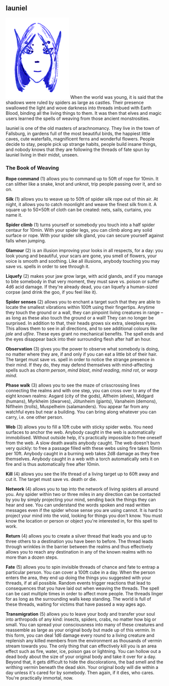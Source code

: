 ## Iauniel

![Iauniel](Iauniel.png)
When the world was young, it is said that the shadows were ruled by
spiders as large as castles. Their presence swallowed the light and
wove darkness into threads imbued with Earth Blood, binding all the
living things to them. It was then that elves and magic users learned
the spells of weaving from those ancient monstrosities.

Iauniel is one of the old masters of arachnomancy. They live in the
town of Fallsburg, in gardens full of the most beautiful birds, the
happiest little caves, cute waterfalls, magnificent ferns and
wonderful flowers. People decide to stay, people pick up strange
habits, people build insane things, and nobody knows that they are
following the threads of fate spun by Iauniel living in their midst,
unseen.

### The Book of Weaving

**Rope command** (1) allows you to command up to 50ft of rope for
10min. It can slither like a snake, knot and unknot, trip people
passing over it, and so on.

**Silk** (1) allows you to weave up to 50ft of spider silk rope out of
thin air. At night, it allows you to catch moonlight and weave the
finest silk from it. A square up to 50×50ft of cloth can be created:
nets, sails, curtains, you name it.

**Spider climb** (1) turns yourself or somebody you touch into a half
spider centaur for 10min. With your spider legs, you can climb along
any solid surface or rope. With your spider silk gland, you can secure
yourself against falls when jumping.

**Glamour** (2) is an illusion improving your looks in all respects,
for a day: you look young and beautiful, your scars are gone, you
smell of flowers, your voice is smooth and soothing. Like all
illusions, anybody touching you may save vs. spells in order to see
through it.

**Liquefy** (2) makes your jaw grow large, with acid glands, and if
you manage to bite somebody in that very moment, they must save
vs. poison or suffer 4d6 acid damage. If they're already dead, you can
liquefy a human-sized corpse (and drink the goo, if you feel like it).

**Spider senses** (2) allows you to enchant a target such that they
are able to locate the smallest vibrations within 100ft using their
fingertips. Anytime they touch the ground or a wall, they can pinpoint
living creatures in range – as long as these also touch the ground or
a wall! They can no longer be surprised. In addition to that, their
heads grows six extra, sleepless eyes. This allows them to see in all
directions, and to see additional colours like *jale* and *ulfire*.
These eyes grant no mechanical benefits. The spell ends and the eyes
disappear back into their surrounding flesh after half an hour.

**Observation** (3) gives you the power to observe what somebody is
doing, no matter where they are, if and only if you can eat a little
bit of their hair. The target must save vs. spell in order to notice
the strange presence in their mind. If they do, they may defend
themselves with mind-affecting spells such as *charm person*, *mind blast*,
*mind reading*, *mind rot*, or *warp mind*.

**Phase walk** (3) allows you to see the maze of crisscrossing lines
connecting the realms and with one step, you can cross over to any of
the eight known realms: Asgard (city of the gods), Alfheim (elves),
Midgard (humans), Myrkheim (dwarves), Jötunheim (giants), Vanaheim
(demons), Niflheim (trolls), Muspelheim (salamanders). You appear far
from any watchful eyes but near a building. You can bring along
whatever you can carry, i.e. one other person.

**Web** (3) allows you to fill a 10ft cube with sticky spider webs.
You need surfaces to anchor the web. Anybody caught in the web is
automatically immobilised. Without outside help, it's practically
impossible to free oneself from the web. A slow death awaits anybody
caught. The web doesn't burn very quickly: to free a passage filled
with these webs using fire takes 10min per 10ft. Anybody caught in a
burning web takes 2d8 damage as they free themselves. Anybody caught
in a web with a torch automatically sets it on fire and is thus
automatically free after 10min.

**Kill** (4) allows you see the life thread of a
living target up to 60ft away and cut it. The target must save
vs. death or die.

**Network** (4) allows you to tap into the network of living spiders
all around you. Any spider within two or three miles in any direction
can be contacted by you by simply projecting your mind, sending back
the things they can hear and see. You can understand the words spoken
and read written messages even if the spider whose sense you are using
cannot. It is hard to project your mind into the void, looking for
things you don't know. You must know the location or person or object
you're interested in, for this spell to work.

**Return** (4) allows you to create a silver thread that leads you and
up to three others to a destination you have been to before. The
thread leads through wrinkles in the barrier between the realms and
thus effectively allows you to reach any destination in any of the
known realms with no more than a dozen steps.

**Fate** (5) allows you to spin invisible threads of chance and fate
to entrap a particular person. You can cover a 100ft cube in a day.
When the person enters the area, they end up doing the things you
suggested with your threads, if at all possible. Random events trigger
reactions that lead to consequences that you have laid out when
weaving the threads. The spell can be cast multiple times in order to
affect more people. The threads linger for as long as the surrounding
walls keep standing. The world is full of these threads, waiting for
victims that have passed a way ages ago.

**Transmigration** (5) allows you to leave your body and transfer your
soul into arthropods of any kind: insects, spiders, crabs, no matter
how big or small. You can spread your consciousness into many of these
creatures and reassemble as large as your original body but made up of
this vermin. In this form, you can deal 1d6 damage every round to a
living creature and replenish any killed members from the environment
as thousands of vermin stream towards you. The only thing that can
effectively kill you is an area effect such as fire, water, ice,
poison gas or lightning. You can hollow out a dead body about the size
of your original body and take it over for a day. Beyond that, it gets
difficult to hide the discolorations, the bad smell and the writhing
vermin beneath the dead skin. Your original body will die within a day
unless it's cared for by somebody. Then again, if it dies, who cares.
You're practically immortal, now.
